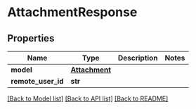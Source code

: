# AttachmentResponse


## Properties
Name | Type | Description | Notes
------------ | ------------- | ------------- | -------------
**model** | [**Attachment**](Attachment.md) |  | 
**remote_user_id** | **str** |  | 

[[Back to Model list]](../README.md#documentation-for-models) [[Back to API list]](../README.md#documentation-for-api-endpoints) [[Back to README]](../README.md)


